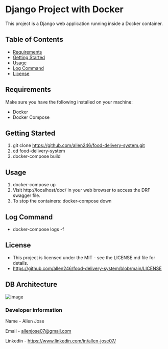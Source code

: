 # Django Project with Docker

This project is a Django web application running inside a Docker container.

## Table of Contents
- [Requirements](#requirements)
- [Getting Started](#getting-started)
- [Usage](#usage)
- [Log Command](#docker-commands)
- [License](#license)

## Requirements
Make sure you have the following installed on your machine:
- Docker
- Docker Compose

## Getting Started
1. git clone https://github.com/allen246/food-delivery-system.git
2. cd food-delivery-system
3. docker-compose build

## Usage
1. docker-compose up
2. Visit http://localhost/doc/ in your web browser to access the DRF swagger file.
3. To stop the containers: docker-compose down

## Log Command
- docker-compose logs -f

## License
 - This project is licensed under the MIT - see the LICENSE.md file for details.
 - https://github.com/allen246/food-delivery-system/blob/main/LICENSE

## DB Architecture
![image](https://github.com/allen246/food-delivery-system/assets/59170514/c3c92a91-63e0-46db-94fd-2a5a4fff49bb)


### Developer information
Name - Allen Jose

Email  - allenjose07@gmail.com

Linkedin - https://www.linkedin.com/in/allen-jose07/

